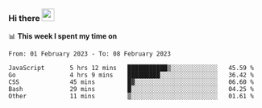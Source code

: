 ### Hi there <a href="https://www.gautamkrishnar.com/"><img src="https://media.giphy.com/media/hvRJCLFzcasrR4ia7z/giphy.gif" width="25px"></a>

📊 **This week I spent my time on**

<!--START_SECTION:waka-->

```text
From: 01 February 2023 - To: 08 February 2023

JavaScript       5 hrs 12 mins   ███████████▒░░░░░░░░░░░░░   45.59 %
Go               4 hrs 9 mins    █████████░░░░░░░░░░░░░░░░   36.42 %
CSS              45 mins         █▓░░░░░░░░░░░░░░░░░░░░░░░   06.60 %
Bash             29 mins         █░░░░░░░░░░░░░░░░░░░░░░░░   04.25 %
Other            11 mins         ▒░░░░░░░░░░░░░░░░░░░░░░░░   01.61 %
```

<!--END_SECTION:waka-->

